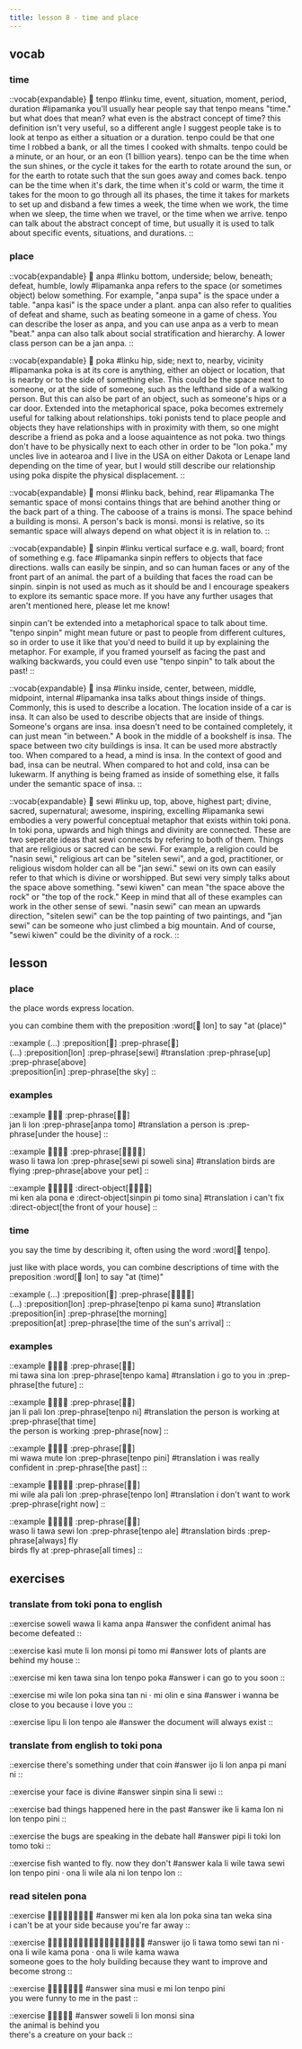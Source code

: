 ```yaml
---
title: lesson 8 - time and place
---
```


## vocab
### time
::vocab{expandable}
󱥫 tenpo
#linku
time, event, situation, moment, period, duration
#lipamanka
you'll usually hear people say that tenpo means "time." but what does that mean? what even is the abstract concept of time? this definition isn't very useful, so a different angle I suggest people take is to look at tenpo as either a situation or a duration. tenpo could be that one time I robbed a bank, or all the times I cooked with shmalts. tenpo could be a minute, or an hour, or an eon (1 billion years). tenpo can be the time when the sun shines, or the cycle it takes for the earth to rotate around the sun, or for the earth to rotate such that the sun goes away and comes back. tenpo can be the time when it's dark, the time when it's cold or warm, the time it takes for the moon to go through all its phases, the time it takes for markets to set up and disband a few times a week, the time when we work, the time when we sleep, the time when we travel, or the time when we arrive. tenpo can talk about the abstract concept of time, but usually it is used to talk about specific events, situations, and durations.
::

### place
::vocab{expandable}
󱤅 anpa
#linku
bottom, underside; below, beneath; defeat, humble, lowly
#lipamanka
anpa refers to the space (or sometimes object) below something. For example, "anpa supa" is the space under a table. "anpa kasi" is the space under a plant. anpa can also refer to qualities of defeat and shame, such as beating someone in a game of chess. You can describe the loser as anpa, and you can use anpa as a verb to mean "beat." anpa can also talk about social stratification and hierarchy. A lower class person can be a jan anpa.
::

::vocab{expandable}
󱥒 poka
#linku
hip, side; next to, nearby, vicinity
#lipamanka
poka is at its core is anything, either an object or location, that is nearby or to the side of something else. This could be the space next to someone, or at the side of someone, such as the lefthand side of a walking person. But this can also be part of an object, such as someone's hips or a car door. Extended into the metaphorical space, poka becomes extremely useful for talking about relationships. toki ponists tend to place people and objects they have relationships with in proximity with them, so one might describe a friend as poka and a loose aquaintence as not poka. two things don't have to be physically next to each other in order to be "lon poka." my uncles live in aotearoa and I live in the USA on either Dakota or Lenape land depending on the time of year, but I would still describe our relationship using poka dispite the physical displacement.
::

::vocab{expandable}
󱤸 monsi
#linku
back, behind, rear
#lipamanka
The semantic space of monsi contains things that are behind another thing or the back part of a thing. The caboose of a trains is monsi. The space behind a building is monsi. A person's back is monsi. monsi is relative, so its semantic space will always depend on what object it is in relation to.
::

::vocab{expandable}
󱥟 sinpin
#linku
vertical surface e.g. wall, board; front of something e.g. face
#lipamanka
sinpin reffers to objects that face directions. walls can easily be sinpin, and so can human faces or any of the front part of an animal. the part of a building that faces the road can be sinpin. sinpin is not used as much as it should be and I encourage speakers to explore its semantic space more. If you have any further usages that aren't mentioned here, please let me know!

sinpin can't be extended into a metaphorical space to talk about time. "tenpo sinpin" might mean future or past to people from different cultures, so in order to use it like that you'd need to build it up by explaining the metaphor. For example, if you framed yourself as facing the past and walking backwards, you could even use "tenpo sinpin" to talk about the past!
::

::vocab{expandable}
󱤏 insa
#linku
inside, center, between, middle, midpoint, internal
#lipamanka
insa talks about things inside of things. Commonly, this is used to describe a location. The location inside of a car is insa. It can also be used to describe objects that are inside of things. Someone's organs are insa. insa doesn't need to be contained completely, it can just mean "in between." A book in the middle of a bookshelf is insa. The space between two city buildings is insa. It can be used more abstractly too. When compared to a head, a mind is insa. In the context of good and bad, insa can be neutral. When compared to hot and cold, insa can be lukewarm. If anything is being framed as inside of something else, it falls under the semantic space of insa.
::

::vocab{expandable}
󱥚 sewi
#linku
up, top, above, highest part; divine, sacred, supernatural; awesome, inspiring, excelling
#lipamanka
sewi embodies a very powerful conceptual metaphor that exists within toki pona. In toki pona, upwards and high things and divinity are connected. These are two seperate ideas that sewi connects by refering to both of them. Things that are religious or sacred can be sewi. For example, a religion could be "nasin sewi," religious art can be "sitelen sewi", and a god, practitioner, or religious wisdom holder can all be "jan sewi." sewi on its own can easily refer to that which is divine or worshipped. But sewi very simply talks about the space above something. "sewi kiwen" can mean "the space above the rock" or "the top of the rock." Keep in mind that all of these examples can work in the other sense of sewi. "nasin sewi" can mean an upwards direction, "sitelen sewi" can be the top painting of two paintings, and "jan sewi" can be someone who just climbed a big mountain. And of course, "sewi kiwen" could be the divinity of a rock.
::

## lesson
### place
the place words express location.

you can combine them with the preposition :word[󱤬 lon] to say "at (place)"

::example
(...) :preposition[󱤬] :prep-phrase[󱥚] \
(...) :preposition[lon] :prep-phrase[sewi]
#translation
:prep-phrase[up] \
:prep-phrase[above] \
:preposition[in] :prep-phrase[the sky]
::

### examples

::example
󱤑󱤧󱤬 :prep-phrase[󱤅󱥭] \
jan li lon :prep-phrase[anpa tomo]
#translation
a person is :prep-phrase[under the house]
::

::example
󱥴󱤧󱥩󱤬 :prep-phrase[󱥚󱥍󱥢󱥞] \
waso li tawa lon :prep-phrase[sewi pi soweli sina]
#translation
birds are flying :prep-phrase[above your pet]
::

::example
󱤴󱤘󱤂󱥔󱤉 :direct-object[󱥟󱥍󱥭󱥞] \
mi ken ala pona e :direct-object[sinpin pi tomo sina]
#translation
i can't fix :direct-object[the front of your house]
::

### time
you say the time by describing it, often using the word :word[󱥫 tenpo].

just like with place words, you can combine descriptions of time with the preposition :word[󱤬 lon] to say "at (time)"

::example
(...) :preposition[󱤬] :prep-phrase[󱥫󱥍󱤖󱥤] \
(...) :preposition[lon] :prep-phrase[tenpo pi kama suno]
#translation
:preposition[in] :prep-phrase[the morning] \
:preposition[at] :prep-phrase[the time of the sun's arrival]
::

### examples
::example
󱤴󱥩󱥞󱤬 :prep-phrase[󱥫󱤖] \
mi tawa sina lon :prep-phrase[tenpo kama]
#translation
i go to you in :prep-phrase[the future]
::

::example
󱤑󱤧󱥉󱤬 :prep-phrase[󱥫󱥁] \
jan li pali lon :prep-phrase[tenpo ni]
#translation
the person is working at :prep-phrase[that time] \
the person is working :prep-phrase[now]
::

::example
󱤴󱥵󱤼󱤬 :prep-phrase[󱥫󱥐] \
mi wawa mute lon :prep-phrase[tenpo pini]
#translation
i was really confident in :prep-phrase[the past]
::

::example
󱤴󱥷󱤂󱥉󱤬 :prep-phrase[󱥫󱤬] \
mi wile ala pali lon :prep-phrase[tenpo lon]
#translation
i don't want to work :prep-phrase[right now]
::

::example
󱥴󱤧󱥩󱥚󱤬 :prep-phrase[󱥫󱤄] \
waso li tawa sewi lon :prep-phrase[tenpo ale]
#translation
birds :prep-phrase[always] fly \
birds fly at :prep-phrase[all times]
::

## exercises
### translate from toki pona to english
::exercise
soweli wawa li kama anpa
#answer
the confident animal has become defeated
::

::exercise
kasi mute li lon monsi pi tomo mi
#answer
lots of plants are behind my house
::

::exercise
mi ken tawa sina lon tenpo poka
#answer
i can go to you soon
::

::exercise
mi wile lon poka sina tan ni · mi olin e sina
#answer
i wanna be close to you because i love you
::

::exercise
lipu li lon tenpo ale
#answer
the document will always exist
::

### translate from english to toki pona
::exercise
there's something under that coin
#answer
ijo li lon anpa pi mani ni
::

::exercise
your face is divine
#answer
sinpin sina li sewi
::

::exercise
bad things happened here in the past
#answer
ike li kama lon ni lon tenpo pini
::

::exercise
the bugs are speaking in the debate hall
#answer
pipi li toki lon tomo toki
::

::exercise
fish wanted to fly. now they don't
#answer
kala li wile tawa sewi lon tenpo pini · ona li wile ala ni lon tenpo lon 
::

### read sitelen pona
::exercise
󱤴󱤘󱤂󱤬󱥒󱥞󱥧󱥶󱥞
#answer
mi ken ala lon poka sina tan weka sina \
i can't be at your side because you're far away
::

::exercise
󱤌󱤧󱥩󱥭󱥚󱥧󱥁󱦜󱥆󱤧󱥷󱤖󱥔󱦜󱥆󱤧󱥷󱤖󱥵
#answer
ijo li tawa tomo sewi tan ni · ona li wile kama pona · ona li wile kama wawa \
someone goes to the holy building because they want to improve and become strong
::

::exercise
󱥞󱤻󱤉󱤴󱤬󱥫󱥐
#answer
sina musi e mi lon tenpo pini \
you were funny to me in the past
::

::exercise
󱥢󱤧󱤬󱤸󱥞
#answer
soweli li lon monsi sina \
the animal is behind you \
there's a creature on your back
::